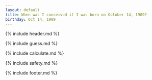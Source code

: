 ```yaml
---
layout: default
title: When was I conceived if I was born on October 14, 1909?
birthday: Oct 14, 1909
---
```


{% include header.md %}

{% include guess.md %}

{% include calculate.md %}

{% include safety.md %}

{% include footer.md %}



